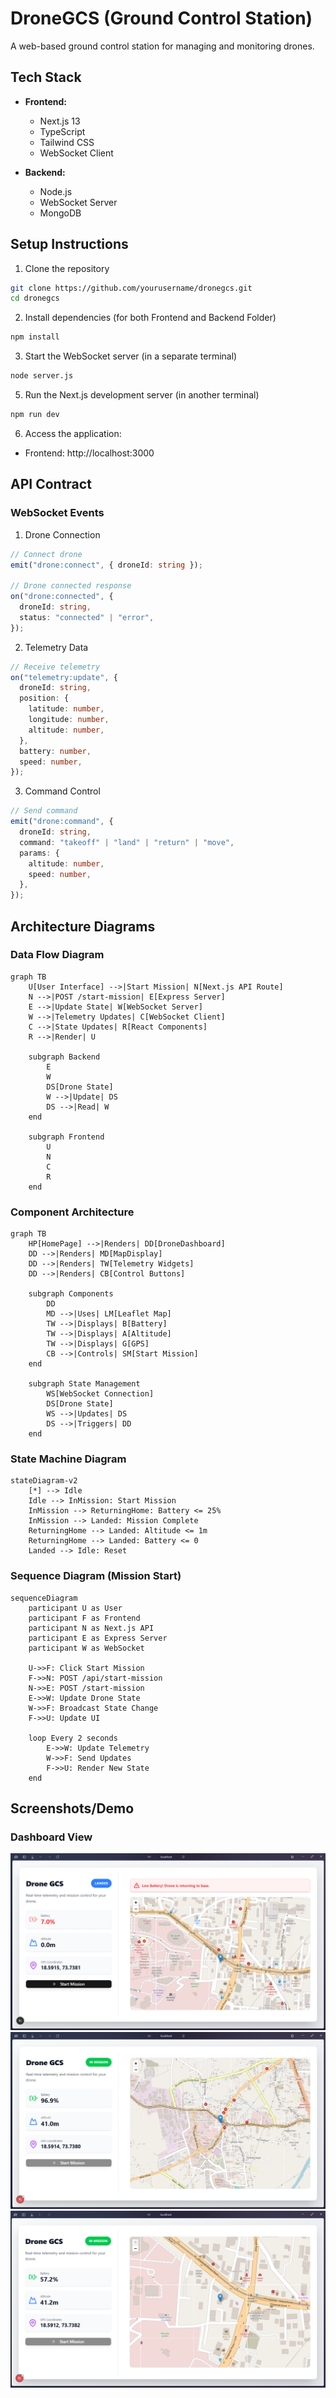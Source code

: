 # DroneGCS (Ground Control Station)

A web-based ground control station for managing and monitoring drones.

## Tech Stack

- **Frontend:**

  - Next.js 13
  - TypeScript
  - Tailwind CSS
  - WebSocket Client

- **Backend:**
  - Node.js
  - WebSocket Server
  - MongoDB

## Setup Instructions

1. Clone the repository

```bash
git clone https://github.com/yourusername/dronegcs.git
cd dronegcs
```

2. Install dependencies (for both Frontend and Backend Folder)

```bash
npm install
```

3. Start the WebSocket server (in a separate terminal)

```bash
node server.js
```

5. Run the Next.js development server (in another terminal)

```bash
npm run dev
```

6. Access the application:

- Frontend: http://localhost:3000

## API Contract

### WebSocket Events

1. Drone Connection

```typescript
// Connect drone
emit("drone:connect", { droneId: string });

// Drone connected response
on("drone:connected", {
  droneId: string,
  status: "connected" | "error",
});
```

2. Telemetry Data

```typescript
// Receive telemetry
on("telemetry:update", {
  droneId: string,
  position: {
    latitude: number,
    longitude: number,
    altitude: number,
  },
  battery: number,
  speed: number,
});
```

3. Command Control

```typescript
// Send command
emit("drone:command", {
  droneId: string,
  command: "takeoff" | "land" | "return" | "move",
  params: {
    altitude: number,
    speed: number,
  },
});
```

## Architecture Diagrams

### Data Flow Diagram

```mermaid
graph TB
    U[User Interface] -->|Start Mission| N[Next.js API Route]
    N -->|POST /start-mission| E[Express Server]
    E -->|Update State| W[WebSocket Server]
    W -->|Telemetry Updates| C[WebSocket Client]
    C -->|State Updates| R[React Components]
    R -->|Render| U

    subgraph Backend
        E
        W
        DS[Drone State]
        W -->|Update| DS
        DS -->|Read| W
    end

    subgraph Frontend
        U
        N
        C
        R
    end
```

### Component Architecture

```mermaid
graph TB
    HP[HomePage] -->|Renders| DD[DroneDashboard]
    DD -->|Renders| MD[MapDisplay]
    DD -->|Renders| TW[Telemetry Widgets]
    DD -->|Renders| CB[Control Buttons]

    subgraph Components
        DD
        MD -->|Uses| LM[Leaflet Map]
        TW -->|Displays| B[Battery]
        TW -->|Displays| A[Altitude]
        TW -->|Displays| G[GPS]
        CB -->|Controls| SM[Start Mission]
    end

    subgraph State Management
        WS[WebSocket Connection]
        DS[Drone State]
        WS -->|Updates| DS
        DS -->|Triggers| DD
    end
```

### State Machine Diagram

```mermaid
stateDiagram-v2
    [*] --> Idle
    Idle --> InMission: Start Mission
    InMission --> ReturningHome: Battery <= 25%
    InMission --> Landed: Mission Complete
    ReturningHome --> Landed: Altitude <= 1m
    ReturningHome --> Landed: Battery <= 0
    Landed --> Idle: Reset
```

### Sequence Diagram (Mission Start)

```mermaid
sequenceDiagram
    participant U as User
    participant F as Frontend
    participant N as Next.js API
    participant E as Express Server
    participant W as WebSocket

    U->>F: Click Start Mission
    F->>N: POST /api/start-mission
    N->>E: POST /start-mission
    E->>W: Update Drone State
    W->>F: Broadcast State Change
    F->>U: Update UI

    loop Every 2 seconds
        E->>W: Update Telemetry
        W->>F: Send Updates
        F->>U: Render New State
    end
```

## Screenshots/Demo

### Dashboard View

![App Screenshot 1](./images/Screenshot%202025-07-17%20225451.png)
![App Screenshot 2](./images/Screenshot%202025-07-17%20225544.png)
![App Screenshot 3](./images/Screenshot%202025-07-17%20230115.png)
